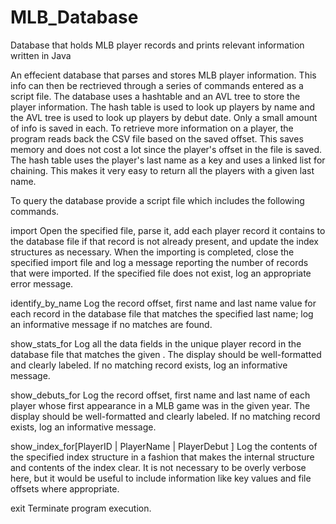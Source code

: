 # MLB_Database
Database that holds MLB player records and prints relevant information written in Java

An effecient database that parses and stores MLB player information. This info can then
be rectrieved through a series of commands entered as a script file. The database uses a 
hashtable and an AVL tree to store the player information. The hash table is used to look up
players by name and the AVL tree is used to look up players by debut date. Only a small
amount of info is saved in each. To retrieve more information on a player, the program 
reads back the CSV file based on the saved offset. This saves memory and does not cost a
lot since the player's offset in the file is saved. The hash table uses the player's last 
name as a key and uses a linked list for chaining. This makes it very easy to return all 
the players with a given last name.

To query the database provide a script file which includes the following commands.

import<tab><name of player record file>
Open the specified file, parse it, add each player record it contains to the database file if that record is not already
present, and update the index structures as necessary. When the importing is completed, close the specified import file
and log a message reporting the number of records that were imported. If the specified file does not exist, log an
appropriate error message.

identify_by_name<tab><last name>
Log the record offset, first name and last name value for each record in the database file that matches the specified last
name; log an informative message if no matches are found.

show_stats_for<tab><PlayerID>
Log all the data fields in the unique player record in the database file that matches the given <PlayerID>. The
display should be well-formatted and clearly labeled. If no matching record exists, log an informative message.

show_debuts_for<tab><YYYY>
Log the record offset, first name and last name of each player whose first appearance in a MLB game was in the given
year. The display should be well-formatted and clearly labeled. If no matching record exists, log an informative
message.

show_index_for<tab>[PlayerID | PlayerName | PlayerDebut ]
Log the contents of the specified index structure in a fashion that makes the internal structure and contents of the index
clear. It is not necessary to be overly verbose here, but it would be useful to include information like key values and
file offsets where appropriate.

exit<tab>
Terminate program execution. 
